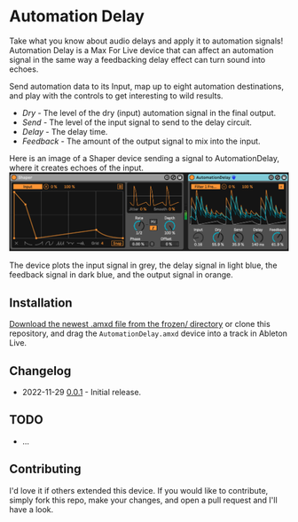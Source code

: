 # Automation Delay

Take what you know about audio delays and apply it to automation signals! Automation Delay is a Max For Live device that can affect an automation signal in the same way a feedbacking delay effect can turn sound into echoes.

Send automation data to its Input, map up to eight automation destinations, and play with the controls to get interesting to wild results.

* *Dry* - The level of the dry (input) automation signal in the final output.
* *Send* - The level of the input signal to send to the delay circuit.
* *Delay* - The delay time.
* *Feedback* - The amount of the output signal to mix into the input.

Here is an image of a Shaper device sending a signal to AutomationDelay, where it creates echoes of the input.
![How it Looks](images/device.png)

The device plots the input signal in grey, the delay signal in light blue, the feedback signal in dark blue, and the output signal in orange.

## Installation

[Download the newest .amxd file from the frozen/ directory](https://github.com/zsteinkamp/m4l-zs-AutomationDelay/tree/main/frozen/) or clone this repository, and drag the `AutomationDelay.amxd` device into a track in Ableton Live.

## Changelog

* 2022-11-29 [0.0.1](https://github.com/zsteinkamp/m4l-zs-AutomationDelay/raw/main/frozen/AutomationDelay.0.1.amxd) - Initial release.

## TODO

* ...

## Contributing

I'd love it if others extended this device. If you would like to contribute, simply fork this repo, make your changes, and open a pull request and I'll have a look.
